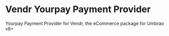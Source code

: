 # Vendr Yourpay Payment Provider

Yourpay Payment Provider for Vendr, the eCommerce package for Umbrao v8+
